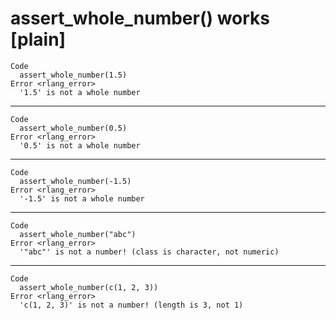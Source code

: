 # assert_whole_number() works [plain]

    Code
      assert_whole_number(1.5)
    Error <rlang_error>
      '1.5' is not a whole number

---

    Code
      assert_whole_number(0.5)
    Error <rlang_error>
      '0.5' is not a whole number

---

    Code
      assert_whole_number(-1.5)
    Error <rlang_error>
      '-1.5' is not a whole number

---

    Code
      assert_whole_number("abc")
    Error <rlang_error>
      '"abc"' is not a number! (class is character, not numeric)

---

    Code
      assert_whole_number(c(1, 2, 3))
    Error <rlang_error>
      'c(1, 2, 3)' is not a number! (length is 3, not 1)

